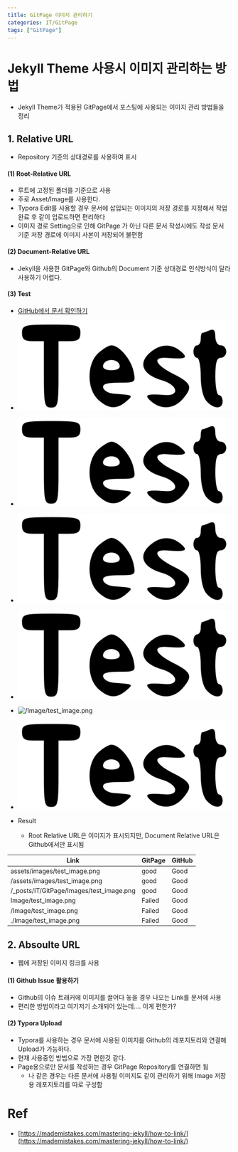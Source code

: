 ```yaml
---
title: GitPage 이미지 관리하기
categories: IT/GitPage
tags: ["GitPage"]
---
```






# Jekyll Theme 사용시 이미지 관리하는 방법

- Jekyll Theme가 적용된 GitPage에서 포스팅에 사용되는 이미지 관리 방법들을 정리






## 1. Relative URL

- Repository 기준의 상대경로를 사용하여 표시

  

#### (1) Root-Relative URL

- 루트에 고정된 폴더를 기준으로 사용
- 주로 Asset/Image를 사용한다.
- Typora Edit를 사용할 경우 문서에 삽입되는 이미지의 저장 경로를 지정해서 작업완료 후 같이 업로드하면 편리하다
- 이미지 경로 Setting으로 인해 GitPage 가 아닌 다른 문서 작성시에도 작성 문서 기준 저장 경로에 이미지 사본이 저장되어 불편함



#### (2) Document-Relative URL

- Jekyll을 사용한 GitPage와 Github의 Document 기준 상대경로 인식방식이 달라 사용하기 어렵다.



#### (3) Test

- [GitHub에서 문서 확인하기](https://github.com/hns17/hns17.github.io/blob/main/_posts/IT/GitPage/2022-08-04-03-Upload-Image.md)

- ![assets/images/test_image.png](/assets/images/test_image.png)
- ![/assets/images/test_image.png](/assets/images/test_image.png)
- ![/_posts/IT/GitPage/Images/test_image.png](/assets/images/test_image.png)
- ![Image/test_image.png](Image/test_image.png)
- ![/Image/test_image.png](/Image/test_image.png)
- ![./Image/test_image.png](./Image/test_image.png)
- Result
  - Root Relative URL은 이미지가 표시되지만, Document Relative URL은 Github에서만 표시됨

| Link                                     | GitPage | GitHub |
| ---------------------------------------- | ------- | ------ |
| assets/images/test_image.png             | good    | Good   |
| /assets/images/test_image.png            | good    | Good   |
| /_posts/IT/GitPage/Images/test_image.png | good    | Good   |
| Image/test_image.png                     | Failed  | Good   |
| /Image/test_image.png                    | Failed  | Good   |
| ./Image/test_image.png                   | Failed  | Good   |



## 2. Absoulte URL

- 웹에 저장된 이미지 링크를 사용

#### (1) Github Issue 활용하기

- Github의 이슈 트래커에 이미지를 끌어다 놓을 경우 나오는 Link를 문서에 사용
- 편리한 방법이라고 여기저기 소개되어 있는데.... 이게 편한가?



#### (2) Typora Upload

- Typora를 사용하는 경우 문서에 사용된 이미지를 Github의 레포지토리와 연결해 Upload가 가능하다.
- 현재 사용중인 방법으로 가장 편한것 같다.
- Page용으로만 문서를 작성하는  경우 GitPage Repository를 연결하면 됨
  - 나 같은 경우는 다른 문서에 사용될 이미지도 같이 관리하기 위해 Image 저장용 레포지토리를 따로 구성함





# Ref

- [https://mademistakes.com/mastering-jekyll/how-to-link/](https://mademistakes.com/mastering-jekyll/how-to-link/)